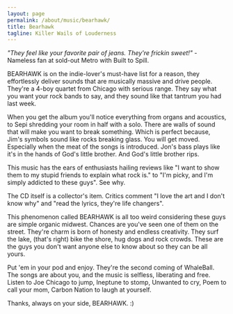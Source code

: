 ```yaml
---
layout: page
permalink: /about/music/bearhawk/
title: Bearhawk
tagline: Killer Wails of Louderness
---
```


*"They feel like your favorite pair of jeans. They're frickin sweet!"* - Nameless fan at sold-out Metro with Built to Spill.

BEARHAWK is on the indie-lover's must-have list for a reason, they effortlessly deliver sounds that are musically massive and drive people. They're a 4-boy quartet from Chicago with serious range. They say what you want your rock bands to say, and they sound like that tantrum you had last week.

When you get the album you'll notice everything from organs and acoustics, to Sepi shredding your room in half with a solo. There are walls of sound that will make you want to break something. Which is perfect because, Jim's symbols sound like rocks breaking glass. You will get moved. Especially when the meat of the songs is introduced. Jon's bass plays like it's in the hands of God's little brother. And God's little brother rips.

This music has the ears of enthusiasts hailing reviews like "I want to show them to my stupid friends to explain what rock is." to "I'm picky, and I'm simply addicted to these guys". See why.

The CD itself is a collector's item. Critics comment "I love the art and I don't know why" and "read the lyrics, they're life changers".

This phenomenon called BEARHAWK is all too weird considering these guys are simple organic midwest. Chances are you've seen one of them on the street. They're charm is born of honesty and endless creativity. They surf the lake, (that's right) bike the shore, hug dogs and rock crowds. These are the guys you don't want anyone else to know about so they can be all yours.

Put 'em in your pod and enjoy. They're the second coming of WhaleBall. The songs are about you, and the music is selfless, liberating and free. Listen to Joe Chicago to jump, Ineptune to stomp, Unwanted to cry, Poem to call your mom, Carbon Nation to laugh at yourself.

Thanks, always on your side, BEARHAWK. :)

